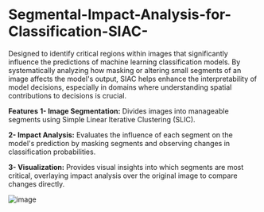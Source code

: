 # Segmental-Impact-Analysis-for-Classification-SIAC-
Designed to identify critical regions within images that significantly influence the predictions of machine learning classification models.
By systematically analyzing how masking or altering small segments of an image affects the model's output, SIAC helps enhance the interpretability of model decisions, especially in domains where understanding spatial contributions to decisions is crucial.

**Features**
**1- Image Segmentation:** Divides images into manageable segments using Simple Linear Iterative Clustering (SLIC).

**2- Impact Analysis:** Evaluates the influence of each segment on the model's prediction by masking segments and observing changes in classification probabilities.

**3- Visualization:** Provides visual insights into which segments are most critical, overlaying impact analysis over the original image to compare changes directly.


![image](https://github.com/SoroushOskouei/Segmental-Impact-Analysis-for-Classification-SIAC-/assets/57323986/732defa7-0b09-4ce6-b5e6-0806e948ee40)
